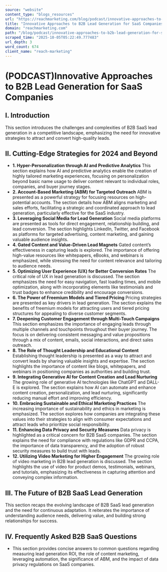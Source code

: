 ```yaml
---
source: "website"
content_type: "blogs_resources"
url: "https://reachmarketing.com/blog/podcast/innovative-approaches-to-b2b-lead-generation-for-saas-companies/"
title: "Innovative Approaches to B2B Lead Generation for SaaS Companies"
domain: "reachmarketing.com"
path: "/blog/podcast/innovative-approaches-to-b2b-lead-generation-for-saas-companies/"
scraped_time: "2025-10-05T05:22:49.777483"
url_depth: 3
word_count: 674
client_name: "reach-marketing"
---
```


# (PODCAST)Innovative Approaches to B2B Lead Generation for SaaS Companies

## I. Introduction
This section introduces the challenges and complexities of B2B SaaS lead generation in a competitive landscape, emphasizing the need for innovative strategies to attract and convert high-quality leads.

## II. Cutting-Edge Strategies for 2024 and Beyond
* **1. Hyper-Personalization through AI and Predictive Analytics** This section explains how AI and predictive analytics enable the creation of highly tailored marketing experiences, focusing on personalization beyond basic name usage to deliver content relevant to individual roles, companies, and buyer journey stages.
* **2. Account-Based Marketing (ABM) for Targeted Outreach** ABM is presented as a powerful strategy for focusing resources on high-potential accounts. The section details how ABM aligns marketing and sales efforts, facilitating a strategic and coordinated approach to lead generation, particularly effective for the SaaS industry.
* **3. Leveraging Social Media for Lead Generation** Social media platforms are presented as tools for direct engagement, relationship building, and lead conversion. The section highlights LinkedIn, Twitter, and Facebook as platforms for targeted advertising, content marketing, and gaining valuable audience insights.
* **4. Gated Content and Value-Driven Lead Magnets** Gated content’s effectiveness in capturing leads is explored. The importance of offering high-value resources like whitepapers, eBooks, and webinars is emphasized, while stressing the need for content relevance and tailoring to audience needs.
* **5. Optimizing User Experience (UX) for Better Conversion Rates** The critical role of UX in lead generation is discussed. The section emphasizes the need for easy navigation, fast loading times, and mobile optimization, along with incorporating elements like testimonials and trust badges to enhance credibility and encourage conversions.
* **6. The Power of Freemium Models and Tiered Pricing** Pricing strategies are presented as key drivers in lead generation. The section explains the benefits of freemium models for attracting users and tiered pricing structures for appealing to diverse customer segments.
* **7. Deepening Customer Engagement through Multi-Touch Campaigns** This section emphasizes the importance of engaging leads through multiple channels and touchpoints throughout their buyer journey. The focus is on delivering consistent messaging and value propositions through a mix of content, emails, social interactions, and direct sales outreach.
* **8. The Role of Thought Leadership and Educational Content** Establishing thought leadership is presented as a way to attract and convert leads by sharing valuable insights and expertise. The section highlights the importance of content like blogs, whitepapers, and webinars in positioning companies as authorities and building trust.
* **9. Integrating Generative AI for Content Creation and Lead Nurturing** The growing role of generative AI technologies like ChatGPT and DALL-E is explored. The section explains how AI can automate and enhance content creation, personalization, and lead nurturing, significantly reducing manual effort and improving efficiency.
* **10. Embracing Sustainable and Ethical Marketing Practices** The increasing importance of sustainability and ethics in marketing is emphasized. The section explores how companies are integrating these values into their strategies to align with consumer expectations and attract leads who prioritize social responsibility.
* **11. Enhancing Data Privacy and Security Measures** Data privacy is highlighted as a critical concern for B2B SaaS companies. The section explains the need for compliance with regulations like GDPR and CCPA, the importance of data transparency, and the adoption of robust security measures to build trust with leads.
* **12. Utilizing Video Marketing for Higher Engagement** The growing role of video marketing in B2B lead generation is discussed. The section highlights the use of video for product demos, testimonials, webinars, and tutorials, emphasizing its effectiveness in capturing attention and conveying complex information.

## III. The Future of B2B SaaS Lead Generation
This section recaps the evolving landscape of B2B SaaS lead generation and the need for continuous adaptation. It reiterates the importance of understanding audience needs, delivering value, and building strong relationships for success.

## IV. Frequently Asked B2B SaaS Questions
* This section provides concise answers to common questions regarding measuring lead generation ROI, the role of content marketing, leveraging automation, the significance of ABM, and the impact of data privacy regulations on SaaS companies.